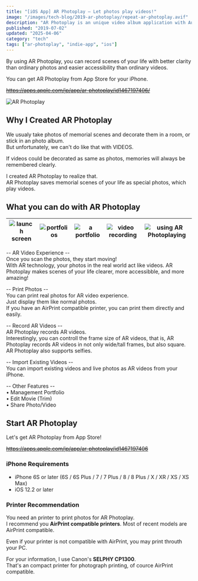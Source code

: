 ```yaml
---
title: "[iOS App] AR Photoplay — Let photos play videos!"
image: "/images/tech-blog/2019-ar-photoplay/repeat-ar-photoplay.avif"
description: "AR Photoplay is an unique video album application with Augmented Reality technology."
published: "2019-07-02"
updated: "2025-04-06"
category: "tech"
tags: ["ar-photoplay", "indie-app", "ios"]
---
```


By using AR Photoplay, you can record scenes of your life with better clarity than ordinary photos and easier accessibility than ordinary videos.

You can get AR Photoplay from App Store for your iPhone.

~~https://apps.apple.com/jp/app/ar-photoplay/id1467197406/~~

![AR Photoplay](/images/tech-blog/2019-ar-photoplay/ar-photoplay-preview.gif)

## Why I Created AR Photoplay

We usualy take photos of memorial scenes and decorate them in a room, or stick in an photo album.  
But unfortunately, we can't do like that with VIDEOS.

If videos could be decorated as same as photos, memories will always be remembered clearly.

I created AR Photoplay to realize that.  
AR Photoplay saves memorial scenes of your life as special photos, which play videos.

## What you can do with AR Photoplay

| ![launch screen](/images/tech-blog/2019-ar-photoplay/launch.avif) | ![portfolios](/images/tech-blog/2019-ar-photoplay/portfolios.avif) | ![a portfolio](/images/tech-blog/2019-ar-photoplay/portfolio.avif) | ![video recording](/images/tech-blog/2019-ar-photoplay/video-record.avif) | ![using AR Photoplaying](/images/tech-blog/2019-ar-photoplay/ar-photoplaying.avif) |
| ----------------------------------------------------------------- | ------------------------------------------------------------------ | ------------------------------------------------------------------ | ------------------------------------------------------------------------- | ---------------------------------------------------------------------------------- |

-- AR Video Experience --  
Once you scan the photos, they start moving!  
With AR technology, your photos in the real world act like videos. AR Photoplay makes scenes of your life clearer, more accessibble, and more amazing!

-- Print Photos --  
You can print real photos for AR video experience.  
Just display them like normal photos.  
If you have an AirPrint compatible printer, you can print them directly and easily.

-- Record AR Videos --  
AR Photoplay records AR videos.  
Interestingly, you can controll the frame size of AR videos, that is, AR Photoplay records AR videos in not only wide/tall frames, but also square.  
AR Photoplay also supports selfies.

-- Import Existing Videos --  
You can import existing videos and live photos as AR videos from your iPhone.

-- Other Features --  
• Management Portfolio  
• Edit Movie (Trim)  
• Share Photo/Video

## Start AR Photoplay

Let's get AR Photoplay from App Store!

~~https://apps.apple.com/jp/app/ar-photoplay/id1467197406~~

### iPhone Requirements

- iPhone 6S or later (6S / 6S Plus / 7 / 7 Plus / 8 / 8 Plus / X / XR / XS / XS Max)
- iOS 12.2 or later

### Printer Recommendation

You need an printer to print photos for AR Photoplay.  
I recommend you **AirPrint compatible printers**. Most of recent models are AirPrint compatible.

Even if your printer is not compatible with AirPrint, you may print throuth your PC.

For your information, I use Canon's **SELPHY CP1300**.  
That's an compact printer for photograph printing, of cource AirPrint compatible.

